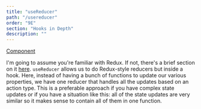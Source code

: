```yaml
---
title: "useReducer"
path: "/usereducer"
order: "9E"
section: "Hooks in Depth"
description: ""
---
```


[Component][reducer]

I'm going to assume you're familiar with Redux. If not, there's a brief section on it [here](redux). `useReducer` allows us to do Redux-style reducers but inside a hook. Here, instead of having a bunch of functions to update our various properties, we have one reducer that handles all the updates based on an action type. This is a preferable approach if you have complex state updates or if you have a situation like this: all of the state updates are very similar so it makes sense to contain all of them in one function.

[reducer]: https://codesandbox.io/s/github/btholt/react-hooks-examples-v3/tree/master/?module=%2Fsrc%2FReducer.js

